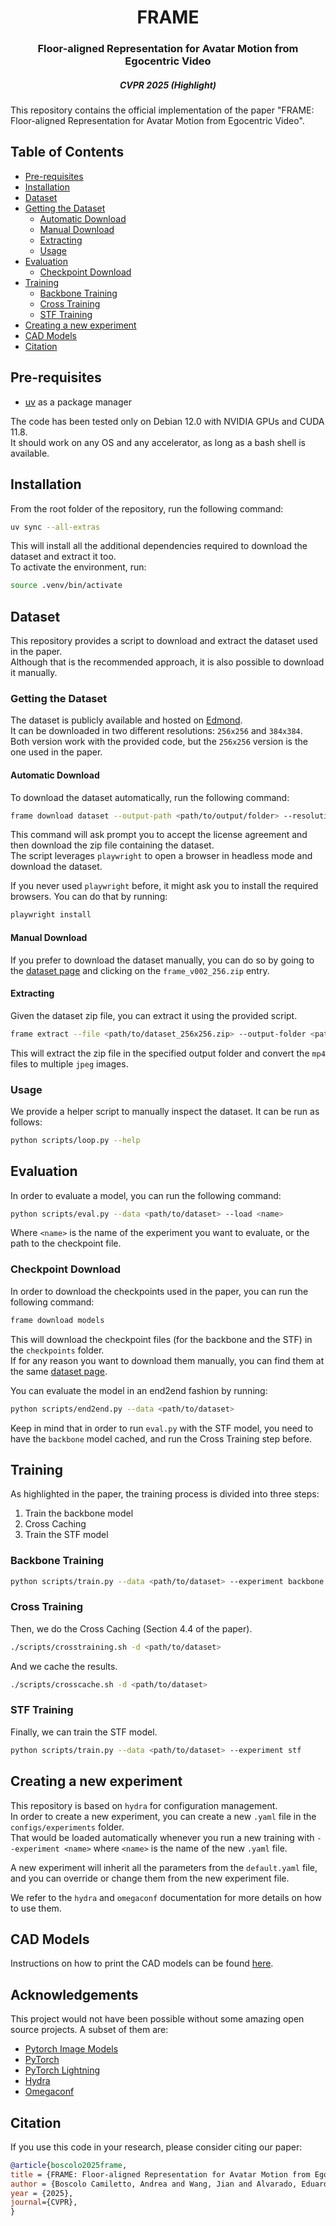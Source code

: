 <h1 align="center">FRAME</h1>
<h3 align="center">Floor-aligned Representation for Avatar Motion from Egocentric Video</h3>
<h5 align="center">CVPR 2025 (Highlight)</h5>

This repository contains the official implementation of the paper "FRAME: Floor-aligned Representation for Avatar Motion from Egocentric Video".

## Table of Contents

- [Pre-requisites](#pre-requisites)
- [Installation](#installation)
- [Dataset](#dataset)
- [Getting the Dataset](#getting-the-dataset)
  - [Automatic Download](#automatic-download)
  - [Manual Download](#manual-download)
  - [Extracting](#extracting)
  - [Usage](#usage)
- [Evaluation](#evaluation)
  - [Checkpoint Download](#checkpoint-download)
- [Training](#training)
  - [Backbone Training](#backbone-training)
  - [Cross Training](#cross-training)
  - [STF Training](#stf-training)
- [Creating a new experiment](#creating-a-new-experiment)
- [CAD Models](#cad-models)
- [Citation](#citation)

## Pre-requisites

- [uv](https://docs.astral.sh/uv/getting-started/installation/) as a package manager

The code has been tested only on Debian 12.0 with NVIDIA GPUs and CUDA 11.8.  
It should work on any OS and any accelerator, as long as a bash shell is available.

## Installation

From the root folder of the repository, run the following command:

```bash
uv sync --all-extras
```

This will install all the additional dependencies required to download the dataset and extract it too.  
To activate the environment, run:

```bash
source .venv/bin/activate
```

## Dataset

This repository provides a script to download and extract the dataset used in the paper.  
Although that is the recommended approach, it is also possible to download it manually.

### Getting the Dataset

The dataset is publicly available and hosted on [Edmond](https://edmond.mpg.de/dataset.xhtml?persistentId=doi:10.17617/3.XARMQA).  
It can be downloaded in two different resolutions: `256x256` and `384x384`.  
Both version work with the provided code, but the `256x256` version is the one used in the paper.

#### Automatic Download

To download the dataset automatically, run the following command:

```bash
frame download dataset --output-path <path/to/output/folder> --resolution 256
```

This command will ask prompt you to accept the license agreement and then download the zip file containing the dataset.  
The script leverages `playwright` to open a browser in headless mode and download the dataset.

If you never used `playwright` before, it might ask you to install the required browsers. You can do that by running:

```bash
playwright install
```

#### Manual Download

If you prefer to download the dataset manually, you can do so by going to the [dataset page](https://edmond.mpg.de/dataset.xhtml?persistentId=doi:10.17617/3.XARMQA) and clicking on the `frame_v002_256.zip` entry.

#### Extracting

Given the dataset zip file, you can extract it using the provided script.

```bash
frame extract --file <path/to/dataset_256x256.zip> --output-folder <path/to/output/folder>
```

This will extract the zip file in the specified output folder and convert the `mp4` files to multiple `jpeg` images.

### Usage

We provide a helper script to manually inspect the dataset. It can be run as follows:

```bash
python scripts/loop.py --help
```

## Evaluation

In order to evaluate a model, you can run the following command:

```bash
python scripts/eval.py --data <path/to/dataset> --load <name>
```

Where `<name>` is the name of the experiment you want to evaluate, or the path to the checkpoint file.

### Checkpoint Download

In order to download the checkpoints used in the paper, you can run the following command:

```bash
frame download models
```

This will download the checkpoint files (for the backbone and the STF) in the `checkpoints` folder.  
If for any reason you want to download them manually, you can find them at the same [dataset page](https://edmond.mpg.de/dataset.xhtml?persistentId=doi:10.17617/3.XARMQA).

You can evaluate the model in an end2end fashion by running:

```bash
python scripts/end2end.py --data <path/to/dataset>
```

Keep in mind that in order to run `eval.py` with the STF model, you need to have the `backbone` model cached, and run the Cross Training step before.

## Training

As highlighted in the paper, the training process is divided into three steps:

1. Train the backbone model
2. Cross Caching
3. Train the STF model

### Backbone Training

```bash
python scripts/train.py --data <path/to/dataset> --experiment backbone
```

### Cross Training

Then, we do the Cross Caching (Section 4.4 of the paper).

```bash
./scripts/crosstraining.sh -d <path/to/dataset>
```

And we cache the results.

```bash
./scripts/crosscache.sh -d <path/to/dataset>
```

### STF Training

Finally, we can train the STF model.

```bash
python scripts/train.py --data <path/to/dataset> --experiment stf
```

## Creating a new experiment

This repository is based on `hydra` for configuration management.  
In order to create a new experiment, you can create a new `.yaml` file in the `configs/experiments` folder.  
That would be loaded automatically whenever you run a new training with `--experiment <name>` where `<name>` is the name of the new `.yaml` file.

A new experiment will inherit all the parameters from the `default.yaml` file, and you can override or change them from the new experiment file.

We refer to the `hydra` and `omegaconf` documentation for more details on how to use them.

## CAD Models

Instructions on how to print the CAD models can be found [here](https://github.com/abcamiletto/frame-cad).

## Acknowledgements

This project would not have been possible without some amazing open source projects. A subset of them are:

- [Pytorch Image Models](https://github.com/huggingface/pytorch-image-models)
- [PyTorch](https://pytorch.org/)
- [PyTorch Lightning](https://www.pytorchlightning.ai/)
- [Hydra](https://hydra.cc/)
- [Omegaconf](https://omegaconf.readthedocs.io/en/latest/)

## Citation

If you use this code in your research, please consider citing our paper:

```bibtex
@article{boscolo2025frame,
title = {FRAME: Floor-aligned Representation for Avatar Motion from Egocentric Video},
author = {Boscolo Camiletto, Andrea and Wang, Jian and Alvarado, Eduardo and Dabral, Rishabh and Beeler, Thabo and Habermann, Marc and Theobalt, Christian},
year = {2025},
journal={CVPR},
}
```
